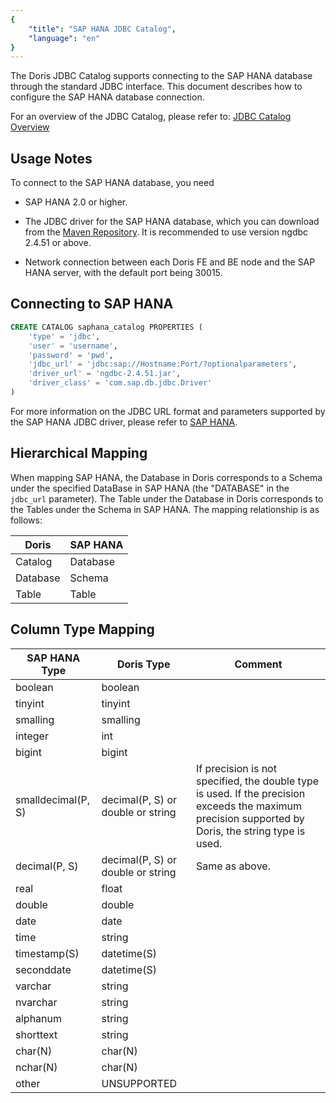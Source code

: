 ```yaml
---
{
    "title": "SAP HANA JDBC Catalog",
    "language": "en"
}
---
```


<!--
Licensed to the Apache Software Foundation (ASF) under one
or more contributor license agreements.  See the NOTICE file
distributed with this work for additional information
regarding copyright ownership.  The ASF licenses this file
to you under the Apache License, Version 2.0 (the
"License"); you may not use this file except in compliance
with the License.  You may obtain a copy of the License at

  http://www.apache.org/licenses/LICENSE-2.0

Unless required by applicable law or agreed to in writing,
software distributed under the License is distributed on an
"AS IS" BASIS, WITHOUT WARRANTIES OR CONDITIONS OF ANY
KIND, either express or implied.  See the License for the
specific language governing permissions and limitations
under the License.
-->

The Doris JDBC Catalog supports connecting to the SAP HANA database through the standard JDBC interface. This document describes how to configure the SAP HANA database connection.

For an overview of the JDBC Catalog, please refer to: [JDBC Catalog Overview](./jdbc-catalog-overview.md)

## Usage Notes

To connect to the SAP HANA database, you need

* SAP HANA 2.0 or higher.

* The JDBC driver for the SAP HANA database, which you can download from the [Maven Repository](https://mvnrepository.com/artifact/com.sap.cloud.db.jdbc/ngdbc). It is recommended to use version ngdbc 2.4.51 or above.

* Network connection between each Doris FE and BE node and the SAP HANA server, with the default port being 30015.

## Connecting to SAP HANA

```sql
CREATE CATALOG saphana_catalog PROPERTIES (
    'type' = 'jdbc',
    'user' = 'username',
    'password' = 'pwd',
    'jdbc_url' = 'jdbc:sap://Hostname:Port/?optionalparameters',
    'driver_url' = 'ngdbc-2.4.51.jar',
    'driver_class' = 'com.sap.db.jdbc.Driver'
)
```

For more information on the JDBC URL format and parameters supported by the SAP HANA JDBC driver, please refer to [SAP HANA](https://help.sap.com/docs/).

## Hierarchical Mapping

When mapping SAP HANA, the Database in Doris corresponds to a Schema under the specified DataBase in SAP HANA (the "DATABASE" in the `jdbc_url` parameter). The Table under the Database in Doris corresponds to the Tables under the Schema in SAP HANA. The mapping relationship is as follows:

| Doris    | SAP HANA |
| -------- | -------- |
| Catalog  | Database |
| Database | Schema   |
| Table    | Table    |

## Column Type Mapping

| SAP HANA Type      | Doris Type                        | Comment                                                      |
| ------------------ | --------------------------------- | ------------------------------------------------------------ |
| boolean            | boolean                           |                                                              |
| tinyint            | tinyint                           |                                                              |
| smalling           | smalling                          |                                                              |
| integer            | int                               |                                                              |
| bigint             | bigint                            |                                                              |
| smalldecimal(P, S) | decimal(P, S) or double or string | If precision is not specified, the double type is used. If the precision exceeds the maximum precision supported by Doris, the string type is used. |
| decimal(P, S)      | decimal(P, S) or double or string | Same as above.                                               |
| real               | float                             |                                                              |
| double             | double                            |                                                              |
| date               | date                              |                                                              |
| time               | string                            |                                                              |
| timestamp(S)       | datetime(S)                       |                                                              |
| seconddate         | datetime(S)                       |                                                              |
| varchar            | string                            |                                                              |
| nvarchar           | string                            |                                                              |
| alphanum           | string                            |                                                              |
| shorttext          | string                            |                                                              |
| char(N)            | char(N)                           |                                                              |
| nchar(N)           | char(N)                           |                                                              |
| other              | UNSUPPORTED                       |                                                              |